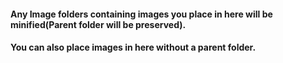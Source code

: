 #### Any Image folders containing images you place in here will be minified(Parent folder will be preserved).
#### You can also place images in here without a parent folder.




